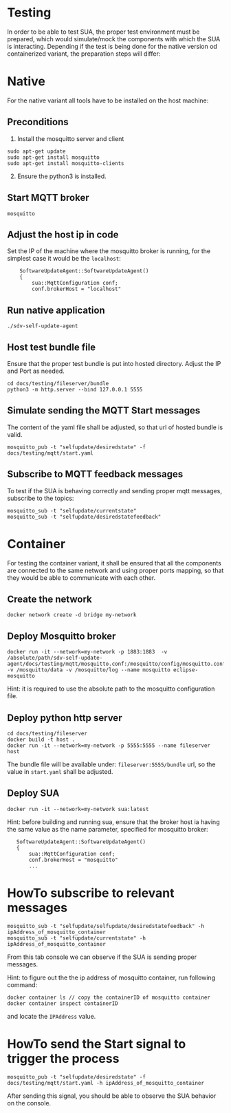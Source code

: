 # Testing

In order to be able to test SUA, the proper test environment must be prepared, which would simulate/mock the components with which the SUA is interacting. Depending if the test is being done for the native version od containerized variant, the preparation steps will differ:

# Native

For the native variant all tools have to be installed on the host machine:

## Preconditions

1. Install the mosquitto server and client

```
sudo apt-get update
sudo apt-get install mosquitto
sudo apt-get install mosquitto-clients
```

2. Ensure the python3 is installed.

## Start MQTT broker

```
mosquitto
```

## Adjust the host ip in code

Set the IP of the machine where the mosquitto broker is running, for the simplest case it would be the `localhost`:

```
    SoftwareUpdateAgent::SoftwareUpdateAgent()
    {
        sua::MqttConfiguration conf;
        conf.brokerHost = "localhost"
```

## Run native application

```
./sdv-self-update-agent
```

## Host test bundle file

Ensure that the proper test bundle is put into hosted directory. Adjust the IP and Port as needed.

```
cd docs/testing/fileserver/bundle
python3 -m http.server --bind 127.0.0.1 5555
```

## Simulate sending the MQTT Start messages

The content of the yaml file shall be adjusted, so that url of hosted bundle is valid.

```
mosquitto_pub -t "selfupdate/desiredstate" -f docs/testing/mqtt/start.yaml 
```

## Subscribe to MQTT feedback messages

To test if the SUA is behaving correctly and sending proper mqtt messages, subscribe to the topics:

```
mosquitto_sub -t "selfupdate/currentstate"
mosquitto_sub -t "selfupdate/desiredstatefeedback"
```

# Container

For testing the container variant, it shall be ensured that all the components are connected to the same network and using proper ports mapping, so that they would be able to communicate with each other.

## Create the network

```
docker network create -d bridge my-network
```

## Deploy Mosquitto broker

```
docker run -it --network=my-network -p 1883:1883  -v /absolute/path/sdv-self-update-agent/docs/testing/mqtt/mosquitto.conf:/mosquitto/config/mosquitto.conf -v /mosquitto/data -v /mosquitto/log --name mosquitto eclipse-mosquitto
```

Hint: it is required to use the absolute path to the mosquitto configuration file.

## Deploy python http server

```
cd docs/testing/fileserver
docker build -t host .
docker run -it --network=my-network -p 5555:5555 --name fileserver host
```

The bundle file will be available under: `fileserver:5555/bundle` url, so the value in `start.yaml` shall be adjusted.

## Deploy SUA

```
docker run -it --network=my-network sua:latest
```

Hint: before building and running sua, ensure that the broker host ia having the same value as the name parameter, specified for mosquitto broker:

 ```
    SoftwareUpdateAgent::SoftwareUpdateAgent()
    {
        sua::MqttConfiguration conf;
        conf.brokerHost = "mosquitto"
        ...
```

# HowTo subscribe to relevant messages

```
mosquitto_sub -t "selfupdate/selfupdate/desiredstatefeedback" -h ipAddress_of_mosquitto_container
mosquitto_sub -t "selfupdate/currentstate" -h ipAddress_of_mosquitto_container
```

From this tab console we can observe if the SUA is sending proper messages.

Hint: to figure out the the ip address of mosquitto container, run following command:

```
docker container ls // copy the containerID of mosquitto container
docker container inspect containerID
```

and locate the `IPAddress` value.

# HowTo send the Start signal to trigger the process

```
mosquitto_pub -t "selfupdate/desiredstate" -f docs/testing/mqtt/start.yaml -h ipAddress_of_mosquitto_container
```

After sending this signal, you should be able to observe the SUA behavior on the console.
